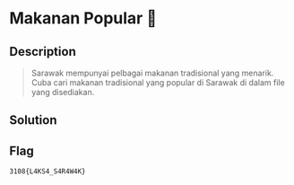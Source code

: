 # Makanan Popular 🐧
## Description
> Sarawak mempunyai pelbagai makanan tradisional yang menarik. Cuba cari makanan tradisional yang popular di Sarawak di dalam file yang disediakan.

## Solution
## Flag
```
3108{L4KS4_S4R4W4K} 
```
